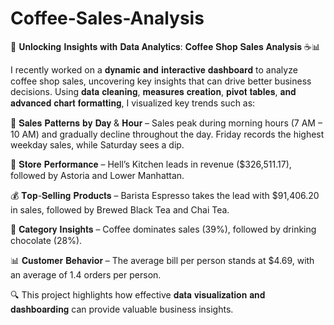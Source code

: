 # Coffee-Sales-Analysis

🚀 𝐔𝐧𝐥𝐨𝐜𝐤𝐢𝐧𝐠 𝐈𝐧𝐬𝐢𝐠𝐡𝐭𝐬 𝐰𝐢𝐭𝐡 𝐃𝐚𝐭𝐚 𝐀𝐧𝐚𝐥𝐲𝐭𝐢𝐜𝐬: 𝐂𝐨𝐟𝐟𝐞𝐞 𝐒𝐡𝐨𝐩 𝐒𝐚𝐥𝐞𝐬 𝐀𝐧𝐚𝐥𝐲𝐬𝐢𝐬 ☕📊

I recently worked on a 𝐝𝐲𝐧𝐚𝐦𝐢𝐜 𝐚𝐧𝐝 𝐢𝐧𝐭𝐞𝐫𝐚𝐜𝐭𝐢𝐯𝐞 𝐝𝐚𝐬𝐡𝐛𝐨𝐚𝐫𝐝 to analyze coffee shop sales, uncovering key insights that can drive better business decisions. Using 𝐝𝐚𝐭𝐚 𝐜𝐥𝐞𝐚𝐧𝐢𝐧𝐠, 𝐦𝐞𝐚𝐬𝐮𝐫𝐞𝐬 𝐜𝐫𝐞𝐚𝐭𝐢𝐨𝐧, 𝐩𝐢𝐯𝐨𝐭 𝐭𝐚𝐛𝐥𝐞𝐬, 𝐚𝐧𝐝 𝐚𝐝𝐯𝐚𝐧𝐜𝐞𝐝 𝐜𝐡𝐚𝐫𝐭 𝐟𝐨𝐫𝐦𝐚𝐭𝐭𝐢𝐧𝐠, I visualized key trends such as:

📅 𝐒𝐚𝐥𝐞𝐬 𝐏𝐚𝐭𝐭𝐞𝐫𝐧𝐬 𝐛𝐲 𝐃𝐚𝐲 & 𝐇𝐨𝐮𝐫 – Sales peak during morning hours (7 AM – 10 AM) and gradually decline throughout the day. Friday records the highest weekday sales, while Saturday sees a dip.

📍 𝐒𝐭𝐨𝐫𝐞 𝐏𝐞𝐫𝐟𝐨𝐫𝐦𝐚𝐧𝐜𝐞 – Hell’s Kitchen leads in revenue ($326,511.17), followed by Astoria and Lower Manhattan.

💰 𝐓𝐨𝐩-𝐒𝐞𝐥𝐥𝐢𝐧𝐠 𝐏𝐫𝐨𝐝𝐮𝐜𝐭𝐬 – Barista Espresso takes the lead with $91,406.20 in sales, followed by Brewed Black Tea and Chai Tea.

🍵 𝐂𝐚𝐭𝐞𝐠𝐨𝐫𝐲 𝐈𝐧𝐬𝐢𝐠𝐡𝐭𝐬 – Coffee dominates sales (39%), followed by drinking chocolate (28%).

📊 𝐂𝐮𝐬𝐭𝐨𝐦𝐞𝐫 𝐁𝐞𝐡𝐚𝐯𝐢𝐨𝐫 – The average bill per person stands at $4.69, with an average of 1.4 orders per person.

🔍 This project highlights how effective 𝐝𝐚𝐭𝐚 𝐯𝐢𝐬𝐮𝐚𝐥𝐢𝐳𝐚𝐭𝐢𝐨𝐧 𝐚𝐧𝐝 𝐝𝐚𝐬𝐡𝐛𝐨𝐚𝐫𝐝𝐢𝐧𝐠 can provide valuable business insights.
